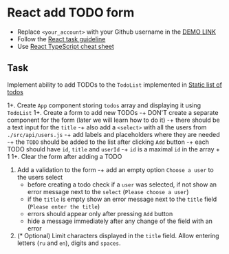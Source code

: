 # React add TODO form
- Replace `<your_account>` with your Github username in the [DEMO LINK](https://workacccom.github.io/react_add-todo-form/)
- Follow the [React task guideline](https://github.com/mate-academy/react_task-guideline#react-tasks-guideline)
- Use [React TypeScript cheat sheet](https://mate-academy.github.io/fe-program/js/extra/react-typescript)

## Task
Implement ability to add TODOs to the `TodoList` implemented in [Static list of todos](https://github.com/mate-academy/react_static-list-of-todos)

1+. Create `App` component storing `todos` array and displaying it using `TodoList`
1+. Create a form to add new TODOs
    -+ DON'T create a separate component for the form (later we will learn how to do it)
    -+ there should be a text input for the `title`
    -+ also add a `<select>` with all the users from `./src/api/users.js`
    -+ add labels and placeholders where they are needed
    -+ the `TODO` should be added to the list after clicking `Add` button
    -+ each TODO should have `id`, `title` and `userId`
    -+ `id` is a maximal `id` in the array + 1
1+. Clear the form after adding a TODO
1. Add a validation to the form
    -+ add an empty option `Choose a user` to the users select
    - before creating a todo check if a `user` was selected, if not show an error message next to the `select` (`Please choose a user`)
    - if the `title` is empty show an error message next to the `title` field (`Please enter the title`)
    - errors should appear only after pressing `Add` button
    - hide a message immediately after any change of the field with an error
1. (* Optional) Limit characters displayed in the `title` field.
  Allow entering letters (`ru` and `en`), digits and `spaces`.
